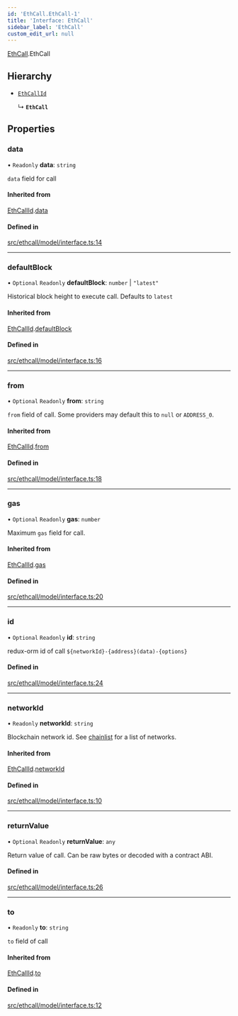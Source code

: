 ```yaml
---
id: 'EthCall.EthCall-1'
title: 'Interface: EthCall'
sidebar_label: 'EthCall'
custom_edit_url: null
---
```


[EthCall](../namespaces/EthCall.md).EthCall

## Hierarchy

-   [`EthCallId`](EthCall.EthCallId.md)

    ↳ **`EthCall`**

## Properties

### data

• `Readonly` **data**: `string`

`data` field for call

#### Inherited from

[EthCallId](EthCall.EthCallId.md).[data](EthCall.EthCallId.md#data)

#### Defined in

[src/ethcall/model/interface.ts:14](https://github.com/leovigna/web3-redux/blob/a7bfc9c/src/ethcall/model/interface.ts#L14)

---

### defaultBlock

• `Optional` `Readonly` **defaultBlock**: `number` \| `"latest"`

Historical block height to execute call. Defaults to `latest`

#### Inherited from

[EthCallId](EthCall.EthCallId.md).[defaultBlock](EthCall.EthCallId.md#defaultblock)

#### Defined in

[src/ethcall/model/interface.ts:16](https://github.com/leovigna/web3-redux/blob/a7bfc9c/src/ethcall/model/interface.ts#L16)

---

### from

• `Optional` `Readonly` **from**: `string`

`from` field of call. Some providers may default this to `null` or `ADDRESS_0`.

#### Inherited from

[EthCallId](EthCall.EthCallId.md).[from](EthCall.EthCallId.md#from)

#### Defined in

[src/ethcall/model/interface.ts:18](https://github.com/leovigna/web3-redux/blob/a7bfc9c/src/ethcall/model/interface.ts#L18)

---

### gas

• `Optional` `Readonly` **gas**: `number`

Maximum `gas` field for call.

#### Inherited from

[EthCallId](EthCall.EthCallId.md).[gas](EthCall.EthCallId.md#gas)

#### Defined in

[src/ethcall/model/interface.ts:20](https://github.com/leovigna/web3-redux/blob/a7bfc9c/src/ethcall/model/interface.ts#L20)

---

### id

• `Optional` `Readonly` **id**: `string`

redux-orm id of call `${networkId}-{address}(data)-{options}`

#### Defined in

[src/ethcall/model/interface.ts:24](https://github.com/leovigna/web3-redux/blob/a7bfc9c/src/ethcall/model/interface.ts#L24)

---

### networkId

• `Readonly` **networkId**: `string`

Blockchain network id.
See [chainlist](https://chainlist.org/) for a list of networks.

#### Inherited from

[EthCallId](EthCall.EthCallId.md).[networkId](EthCall.EthCallId.md#networkid)

#### Defined in

[src/ethcall/model/interface.ts:10](https://github.com/leovigna/web3-redux/blob/a7bfc9c/src/ethcall/model/interface.ts#L10)

---

### returnValue

• `Optional` `Readonly` **returnValue**: `any`

Return value of call. Can be raw bytes or decoded with a contract ABI.

#### Defined in

[src/ethcall/model/interface.ts:26](https://github.com/leovigna/web3-redux/blob/a7bfc9c/src/ethcall/model/interface.ts#L26)

---

### to

• `Readonly` **to**: `string`

`to` field of call

#### Inherited from

[EthCallId](EthCall.EthCallId.md).[to](EthCall.EthCallId.md#to)

#### Defined in

[src/ethcall/model/interface.ts:12](https://github.com/leovigna/web3-redux/blob/a7bfc9c/src/ethcall/model/interface.ts#L12)
